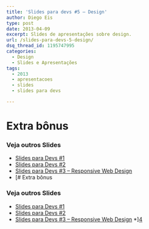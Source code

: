 ```yaml
---
title: 'Slides para devs #5 – Design'
author: Diego Eis
type: post
date: 2013-04-09
excerpt: Slides de apresentações sobre design.
url: /slides-para-devs-5-design/
dsq_thread_id: 1195747995
categories:
  - Design
  - Slides e Apresentações
tags:
  - 2013
  - apresentacoes
  - slides
  - slides para devs

---
```

# Extra bônus



### Veja outros Slides

  * [Slides para Devs #1][1]
  * [Slides para Devs #2][2]
  * [Slides para Devs #3 – Responsive Web Design][3]
  * [# Extra bônus



### Veja outros Slides

  * [Slides para Devs #1][1]
  * [Slides para Devs #2][2]
  * [Slides para Devs #3 – Responsive Web Design][3]
  *][4]

 [1]: http://tableless.com.br/slides-devs-1/ "Slides para Devs #1"
 [2]: http://tableless.com.br/slides-para-devs-2/ "Slides para Devs #2"
 [3]: http://tableless.com.br/slides-para-devs-3-responsive-web-design/ "Slides para Devs #3 – Responsive Web Design"
 [4]: http://tableless.com.br/slide-para-devs-4-retina-display-imagens-de-alta-resolucao-e-afins/ "Slides para Devs #4 – Retina display, imagens de alta resolução e afins"